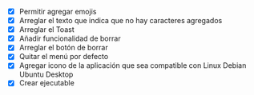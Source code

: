 - [x] Permitir agregar emojis
- [x] Arreglar el texto que indica que no hay caracteres agregados
- [x] Arreglar el Toast
- [x] Añadir funcionalidad de borrar
- [x] Arreglar el botón de borrar
- [x] Quitar el menú por defecto
- [x] Agregar icono de la aplicación que sea compatible con Linux Debian Ubuntu Desktop
- [x] Crear ejecutable
